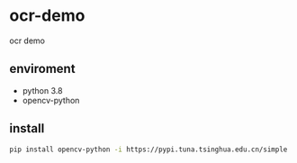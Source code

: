 # ocr-demo
ocr demo

## enviroment
- python 3.8
- opencv-python

## install
```sh
pip install opencv-python -i https://pypi.tuna.tsinghua.edu.cn/simple
```
